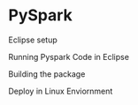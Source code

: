 # PySpark

Eclipse setup

Running Pyspark Code in Eclipse

Building the package

Deploy in Linux Enviornment
